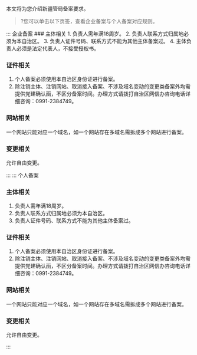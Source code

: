 本文将为您介绍新疆管局备案要求。
>?您可以单击以下页签，查看企业备案与个人备案对应规则。

<dx-tabs>
::: 企业备案
### 主体相关
1. 负责人需年满18周岁。
2. 负责人联系方式归属地必须为本自治区。
3. 负责人证件号码、联系方式不能为其他主体备案过。
4. 主体负责人必须是法定代表人，不接受授权书。

### 证件相关
1. 个人备案必须使用本自治区身份证进行备案。
2. 除注销主体、注销网站、取消接入备案、不涉及域名变动的变更类备案外均需提供党建确认函，不区分备案时间。办理方式请拨打自治区网信办咨询电话详细咨询：0991-2384749。

### 网站相关
一个网站只能对应一个域名，如一个网站存在多域名需拆成多个网站进行备案。

### 变更相关
允许自由变更。

:::
::: 个人备案
### 主体相关
1. 负责人需年满18周岁。
2. 负责人联系方式归属地必须为本自治区。
3. 负责人证件号码、联系方式不能为其他主体备案过。

### 证件相关
1. 个人备案必须使用本自治区身份证进行备案。
2. 除注销主体、注销网站、取消接入备案、不涉及域名变动的变更类备案外均需提供党建确认函，不区分备案时间。办理方式请拨打自治区网信办咨询电话详细咨询：0991-2384749。

### 网站相关
一个网站只能对应一个域名，如一个网站存在多域名需拆成多个网站进行备案。

### 变更相关
允许自由变更。

:::
</dx-tabs>


